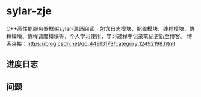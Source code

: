 # sylar-zje
C++高性能服务器框架sylar-源码阅读，包含日志模块、配置模块、线程模块、协程模块、协程调度模块等，个人学习使用，学习过程中记录笔记更新至博客。
博客连接：https://blog.csdn.net/qq_44913173/category_12492198.html

## 进度日志

## 问题
